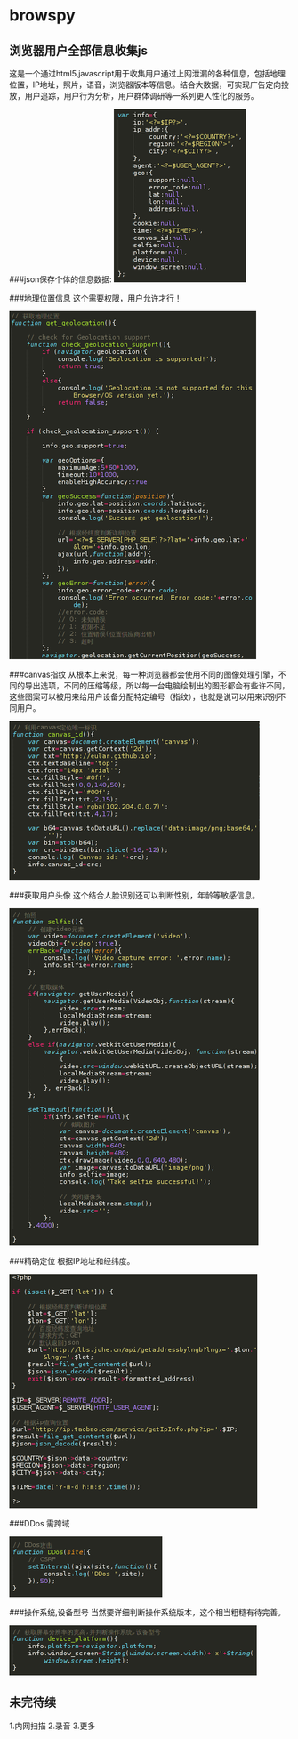 browspy
=======

浏览器用户全部信息收集js
--------------------
这是一个通过html5,javascript用于收集用户通过上网泄漏的各种信息，包括地理位置，IP地址，照片，语音，浏览器版本等信息。结合大数据，可实现广告定向投放，用户追踪，用户行为分析，用户群体调研等一系列更人性化的服务。

###json保存个体的信息数据:
![info](screenshot/0.png)

###地理位置信息
这个需要权限，用户允许才行！

![geolocation](screenshot/1.png)

###canvas指纹
从根本上来说，每一种浏览器都会使用不同的图像处理引擎，不同的导出选项，不同的压缩等级，所以每一台电脑绘制出的图形都会有些许不同，这些图案可以被用来给用户设备分配特定编号（指纹），也就是说可以用来识别不同用户。

![canvas](screenshot/2.png)

###获取用户头像
这个结合人脸识别还可以判断性别，年龄等敏感信息。

![face](screenshot/3.png)

###精确定位
根据IP地址和经纬度。

![location](screenshot/4.png)

###DDos
需跨域

![ddos](screenshot/5.png)

###操作系统,设备型号
当然要详细判断操作系统版本，这个相当粗糙有待完善。

![platform](screenshot/6.png)

未完待续
------
1.内网扫描
2.录音
3.更多
